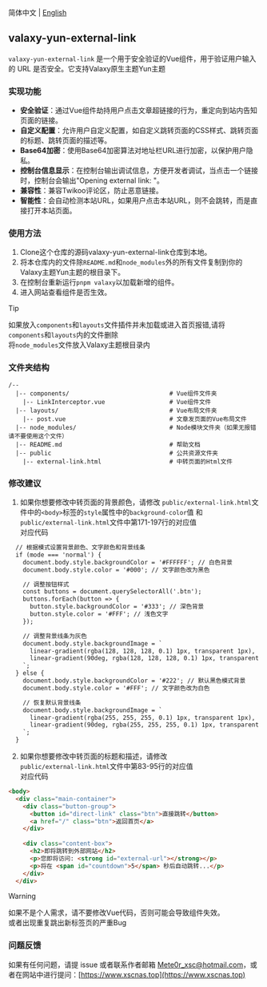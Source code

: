 简体中文 | [English](README_en.md)

## valaxy-yun-external-link

`valaxy-yun-external-link` 是一个用于安全验证的Vue组件，用于验证用户输入的 URL 是否安全。它支持Valaxy原生主题Yun主题

### 实现功能

- **安全验证**：通过Vue组件劫持用户点击文章超链接的行为，重定向到站内告知页面的链接。
- **自定义配置**：允许用户自定义配置，如自定义跳转页面的CSS样式、跳转页面的标题、跳转页面的描述等。
- **Base64加密**：使用Base64加密算法对地址栏URL进行加密，以保护用户隐私。
- **控制台信息显示**：在控制台输出调试信息，方便开发者调试，当点击一个链接时，控制台会输出"Opening external link: "。
- **兼容性**：兼容Twikoo评论区，防止恶意链接。
- **智能性**：会自动检测本站URL，如果用户点击本站URL，则不会跳转，而是直接打开本站页面。

### 使用方法

1. Clone这个仓库的源码valaxy-yun-external-link仓库到本地。
2. 将本仓库内的文件除`README.md`和`node_modules`外的所有文件复制到你的Valaxy主题Yun主题的根目录下。
3. 在控制台重新运行`pnpm valaxy`以加载新增的组件。
4. 进入网站查看组件是否生效。


> [!TIP]
> 如果放入`components`和`layouts`文件插件并未加载或进入首页报错,请将`components`和`layouts`内的文件删除  
> 将`node_modules`文件放入Valaxy主题根目录内


### 文件夹结构

```
/--
  |-- components/                            # Vue组件文件夹
    |-- LinkInterceptor.vue                  # Vue组件文件
  |-- layouts/                               # Vue布局文件夹
    |-- post.vue                             # 文章发页面的Vue布局文件
  |-- node_modules/                          # Node模块文件夹（如果无报错请不要使用这个文件）
  |-- README.md                              # 帮助文档
  |-- public                                 # 公共资源文件夹
    |-- external-link.html                   # 中转页面的Html文件
```

### 修改建议

1. 如果你想要修改中转页面的背景颜色，请修改
`public/external-link.html`文件中的`<body>`标签的`style`属性中的`background-color`值 和  
`public/external-link.html`文件中第171-197行的对应值  
对应代码
```html
  // 根据模式设置背景颜色、文字颜色和背景线条
  if (mode === 'normal') {
    document.body.style.backgroundColor = '#FFFFFF'; // 白色背景
    document.body.style.color = '#000'; // 文字颜色改为黑色

    // 调整按钮样式
    const buttons = document.querySelectorAll('.btn');
    buttons.forEach(button => {
      button.style.backgroundColor = '#333'; // 深色背景
      button.style.color = '#FFF'; // 浅色文字
    });

    // 调整背景线条为灰色
    document.body.style.backgroundImage = `
      linear-gradient(rgba(128, 128, 128, 0.1) 1px, transparent 1px),
      linear-gradient(90deg, rgba(128, 128, 128, 0.1) 1px, transparent 1px)
    `;
  } else {
    document.body.style.backgroundColor = '#222'; // 默认黑色模式背景
    document.body.style.color = '#FFF'; // 文字颜色改为白色

    // 恢复默认背景线条
    document.body.style.backgroundImage = `
      linear-gradient(rgba(255, 255, 255, 0.1) 1px, transparent 1px),
      linear-gradient(90deg, rgba(255, 255, 255, 0.1) 1px, transparent 1px)
    `;
  }
```

2. 如果你想要修改中转页面的标题和描述，请修改  
`public/external-link.html`文件中第83-95行的对应值  
对应代码

```html
<body>
  <div class="main-container">
    <div class="button-group">
      <button id="direct-link" class="btn">直接跳转</button>
      <a href="/" class="btn">返回首页</a>
    </div>
    
    <div class="content-box">
      <h2>即将跳转到外部网站</h2>
      <p>您即将访问: <strong id="external-url"></strong></p>
      <p>将在 <span id="countdown">5</span> 秒后自动跳转...</p>
    </div>
  </div>
```


> [!WARNING]
> 如果不是个人需求，请不要修改Vue代码，否则可能会导致组件失效。  
> 或者出现重复跳出新标签页的严重Bug


### 问题反馈

如果有任何问题，请提 issue 或者联系作者邮箱 Mete0r_xsc@hotmail.com，或者在网站中进行提问：[https://www.xscnas.top](https://www.xscnas.top)